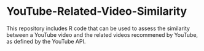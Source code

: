 # YouTube-Related-Video-Similarity
This repository includes R code that can be used to assess the similarity between a YouTube video and the related videos recommened by YouTube, as defined by the YouTube API.
